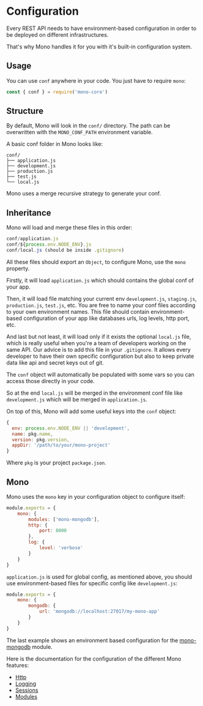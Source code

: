 # Configuration

Every REST API needs to have environment-based configuration in order to be deployed on different infrastructures.

That's why Mono handles it for you with it's built-in configuration system.

## Usage

You can use `conf` anywhere in your code. You just have to require `mono`:

```js
const { conf } = require('mono-core')
```

## Structure

By default, Mono will look in the `conf/` directory. The path can be overwritten with the `MONO_CONF_PATH` environment variable.

A basic conf folder in Mono looks like:

```
conf/
├── application.js
├── development.js
├── production.js
├── test.js
└── local.js
```

Mono uses a merge recursive strategy to generate your conf.

## Inheritance

Mono will load and merge these files in this order:

```js
conf/application.js
conf/${process.env.NODE_ENV}.js
conf/local.js (should be inside .gitignore)
```

All these files should export an `Object`, to configure Mono, use the `mono` property.

Firstly, it will load `application.js` which should contains the global conf of your app.

Then, it will load file matching your current env `development.js`, `staging.js`, `production.js`, `test.js`, etc. You are free to name your conf files according to your own environment names. This file should contain environment-based configuration of your app like databases urls, log levels, http port, etc.

And last but not least, it will load only if it exists the optional `local.js` file, which is really useful when you're a team of developers working on the same API. Our advice is to add this file in your `.gitignore`. It allows every developer to have their own specific configuration but also to keep private data like api and secret keys out of git.

The `conf` object will automatically be populated with some vars so you can access those directly in your code.

So at the end `local.js` will be merged in the environment conf file like `development.js` which will be merged in `application.js`.

On top of this, Mono will add some useful keys into the `conf` object:

```js
{
  env: process.env.NODE_ENV || 'development',
  name: pkg.name,
  version: pkg.version,
  appDir: '/path/to/your/mono-project'
}
```

Where `pkg` is your project `package.json`.

## Mono

Mono uses the `mono` key in your configuration object to configure itself:

```js
module.exports = {
	mono: {
		modules: ['mono-mongodb'],
		http: {
			port: 8000
		},
		log: {
			level: 'verbose'
		}
	}
}
```

`application.js` is used for global config, as mentioned above, you should use environment-based files for specific config like `development.js`:

```js
module.exports = {
	mono: {
		mongodb: {
			url: 'mongodb://localhost:27017/my-mono-app'
		}
	}
}
```

The last example shows an environment based configuration for the [mono-mongodb](https://github.com/terrajs/mono-mongodb) module.

Here is the documentation for the configuration of the different Mono features:

* [Http](/http?id=configuration)
* [Logging](/logging?id=configuration)
* [Sessions](/sessions?id=configuration)
* [Modules](/modules?id=configuration)

